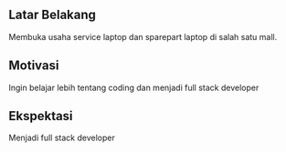 [//]: # (Ceritakan sedikit tentang latar belakangmu seperti pendidikan terakhir atau pekerjaan sebelumnya)
## Latar Belakang
Membuka usaha service laptop dan sparepart laptop di salah satu mall.

[//]: # (Motivasi apa yang mendorongmu untuk ikut program coding bootcamp di Hacktiv8?)
## Motivasi
Ingin belajar lebih tentang coding dan menjadi full stack developer

[//]: # (Beri tahu kami, apa yang ingin kamu dapatkan di Hacktiv8 dan apa yang ingin kamu capai setelah lulus dari sini?)
## Ekspektasi
Menjadi full stack developer

[//]: # (Apakah ada hal lain yang ingin disampaikan? Bila ada, kamu bebas untuk menuliskannya)
